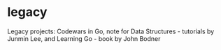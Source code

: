# legacy
Legacy projects: Codewars in Go, note for Data Structures - tutorials by Junmin Lee, and Learning Go - book by John Bodner
